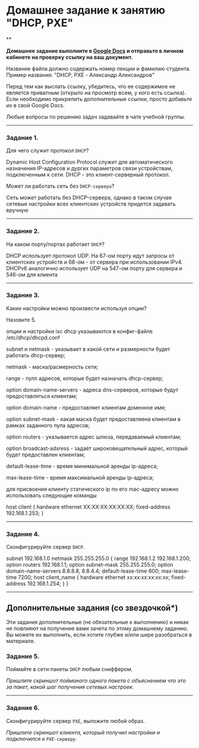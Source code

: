 # Домашнее задание к занятию "DHCP, PXE"

**

**Домашнее задание выполните в [Google Docs](https://docs.google.com/) и отправьте в личном кабинете на проверку ссылку на ваш документ.** 

Название файла должно содержать номер лекции и фамилию студента. Пример названия: "DHCP, PXE - Александр Александров"

Перед тем как выслать ссылку, убедитесь, что ее содержимое не является приватным (открыто на просмотр всем, у кого есть ссылка). Если необходимо прикрепить дополнительные ссылки, просто добавьте их в свой Google Docs.

Любые вопросы по решению задач задавайте в чате учебной группы.

---

### Задание 1. 

Для чего служит протокол `DHCP`? 

Dynamic Host Configuration Protocol служит для автоматического назначения IP-адресов и дургих параметров связи устройствам, подключенным к сети. DHCP - это клиент-серверный протокол.

Может ли работать сеть без `DHCP-сервера`?

Сеть может работать без DHCP-сервера, однако в таком случае сетевые настройки всех клиентских устройств придется задавать вручную

---

### Задание 2. 

На каком порту/портах работает `DHCP`? 

DHCP использует протокол UDP. 
На 67-ом порту идут запросы от клиентских устройств и 68-ом - от сервера при использовании IPv4.
DHCPv6 аналогично использует UDP на 547-ом порту для сервера и 546-ом для клиента

---

### Задание 3. 

Какие настройки можно произвести используя опции? 

Назовите 5.

опции и настройки isc dhcp указываются в конфиг-файле /etc/dhcp/dhcpd.conf

subnet и netmask - указывает в какой сети и размерности будет работать dhcp-сервер;

netmask - маска/расмерность сети;

range - пулл адресов, которые будет назначать dhcp-сервер;

option domain-name-servers - адреса dns-серверов, которые будут предоставляться клиентам;

option domain-name - предоставляет клиентам доменное имя;

option subnet-mask - какая маска будет предоставляена клиентам в рамках заданного пула адресов;

option routers - указывается адрес шлюза, передаваемый клиентам;

option broadcast-adsress - задаёт широковещательный адрес, который будет предоставлен клиентам;

default-lease-time - время минимальной аренды ip-адреса;

max-lease-time - время максимальной аренды ip-адреса;

для присвоения клиенту статического ip по его mac-адресу можно использовать следующие команды

host client {
  hardware ethernet XX:XX:XX:XX:XX:XX;
  fixed-address 192.168.1.253;
}

---

### Задание 4. 

Сконфигурируйте сервер `DHCP`.

subnet 192.168.1.0 netmask 255.255.255.0 {
  range 192.168.1.2 192.168.1.200;
  option routers 192.168.1.1;
  option subnet-mask 255.255.255.0;
  option domain-name-servers 8.8.8.8, 8.8.4.4;
  default-lease-time 600;
  max-lease-time 7200;
  host client_name {
    hardware ethernet xx:xx:xx:xx:xx:xx;
    fixed-address 192.168.1.254;
    }
}

---

## Дополнительные задания (со звездочкой*)
Эти задания дополнительные (не обязательные к выполнению) и никак не повлияют на получение вами зачета по этому домашнему заданию. Вы можете их выполнить, если хотите глубже и/или шире разобраться в материале.



### Задание 5. 

Поймайте в сети пакеты `DHCP` любым сниффером. 

*Пришлите скриншот пойманого одного пакета с объяснением что это за пакет, какой шаг получения сетевых настроек.*

---

### Задание 6. 

Сконфигурируйте сервер `PXE`, выложите любой образ. 

*Пришлите скриншот клиента, который получил настройки и подключился к `PXE-серверу`.*

